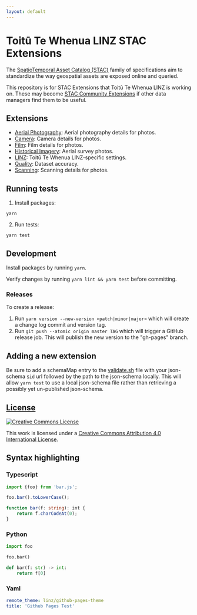```yaml
---
layout: default
---
```


# Toitū Te Whenua LINZ STAC Extensions

The
[SpatioTemporal Asset Catalog (STAC)](https://github.com/radiantearth/stac-spec)
family of specifications aim to standardize the way geospatial assets are
exposed online and queried.

This repository is for STAC Extensions that Toitū Te Whenua LINZ is working on.
These may become [STAC Community Extensions](https://github.com/stac-extensions)
if other data managers find them to be useful.

## Extensions

- [Aerial Photography](./extensions/aerial-photo): Aerial photography details for photos.
- [Camera](./extensions/camera): Camera details for photos.
- [Film](./extensions/film): Film details for photos.
- [Historical Imagery](./extensions/historical-imagery): Aerial survey photos.
- [LINZ](./extensions/linz): Toitū Te Whenua LINZ-specific settings.
- [Quality](./extensions/quality): Dataset accuracy.
- [Scanning](./extensions/scanning): Scanning details for photos.

## Running tests

1. Install packages:

```shell
yarn
```

2. Run tests:

```shell
yarn test
```

## Development

Install packages by running `yarn`.

Verify changes by running `yarn lint && yarn test` before committing.

### Releases

To create a release:

1. Run `yarn version --new-version <patch|minor|major>` which will create a change log commit and version tag.
2. Run `git push --atomic origin master TAG` which will trigger a GitHub release job. This will publish the new version to the "gh-pages" branch.

## Adding a new extension

Be sure to add a schemaMap entry to the
[validate.sh](validate.sh) file with your json-schema
`$id` url followed by the path to the json-schema locally. This will allow
`yarn test` to use a local json-schema file rather than retrieving a possibly yet
un-published json-schema.

## [License](LICENSE)

[![Creative Commons License](https://i.creativecommons.org/l/by/4.0/88x31.png)](https://creativecommons.org/licenses/by/4.0/)

This work is licensed under a
[Creative Commons Attribution 4.0 International License](https://creativecommons.org/licenses/by/4.0/).


## Syntax highlighting
### Typescript
```typescript
import {foo} from 'bar.js';

foo.bar().toLowerCase();

function bar(f: string): int {
    return f.charCodeAt(0);
}
```

### Python
```python
import foo

foo.bar()

def bar(f: str) -> int:
    return f[0]
```

### Yaml

```yaml
remote_theme: linz/github-pages-theme
title: 'Github Pages Test'
```
